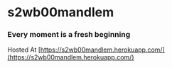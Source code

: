 # s2wb00mandlem
### Every moment is a fresh beginning
Hosted At [https://s2wb00mandlem.herokuapp.com/](https://s2wb00mandlem.herokuapp.com/)
